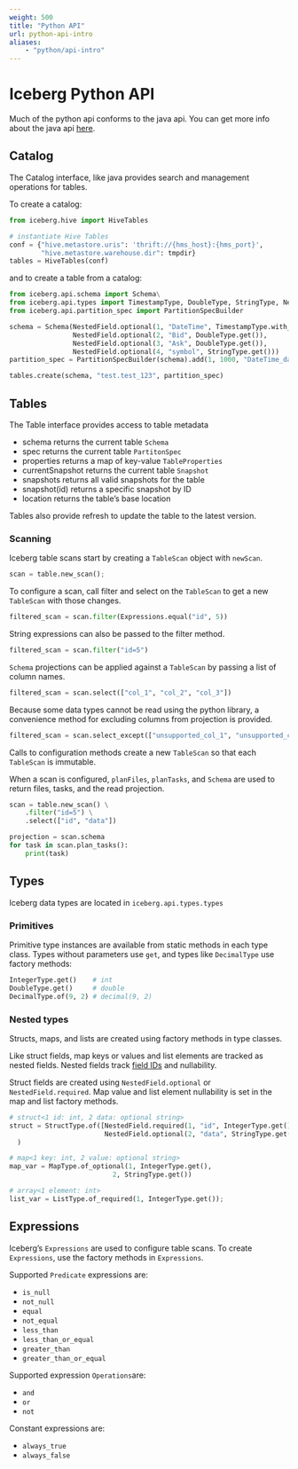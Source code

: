 ```yaml
---
weight: 500
title: "Python API"
url: python-api-intro
aliases:
    - "python/api-intro"
---
```

<!--
 - Licensed to the Apache Software Foundation (ASF) under one or more
 - contributor license agreements.  See the NOTICE file distributed with
 - this work for additional information regarding copyright ownership.
 - The ASF licenses this file to You under the Apache License, Version 2.0
 - (the "License"); you may not use this file except in compliance with
 - the License.  You may obtain a copy of the License at
 -
 -   http://www.apache.org/licenses/LICENSE-2.0
 -
 - Unless required by applicable law or agreed to in writing, software
 - distributed under the License is distributed on an "AS IS" BASIS,
 - WITHOUT WARRANTIES OR CONDITIONS OF ANY KIND, either express or implied.
 - See the License for the specific language governing permissions and
 - limitations under the License.
 -->

# Iceberg Python API

Much of the python api conforms to the java api. You can get more info about the java api [here](../api).

## Catalog

The Catalog interface, like java provides search and management operations for tables.

To create a catalog:

``` python
from iceberg.hive import HiveTables

# instantiate Hive Tables
conf = {"hive.metastore.uris": 'thrift://{hms_host}:{hms_port}',
        "hive.metastore.warehouse.dir": tmpdir}
tables = HiveTables(conf)
```

and to create a table from a catalog:

``` python
from iceberg.api.schema import Schema\
from iceberg.api.types import TimestampType, DoubleType, StringType, NestedField
from iceberg.api.partition_spec import PartitionSpecBuilder

schema = Schema(NestedField.optional(1, "DateTime", TimestampType.with_timezone()),
                NestedField.optional(2, "Bid", DoubleType.get()),
                NestedField.optional(3, "Ask", DoubleType.get()),
                NestedField.optional(4, "symbol", StringType.get()))
partition_spec = PartitionSpecBuilder(schema).add(1, 1000, "DateTime_day", "day").build()

tables.create(schema, "test.test_123", partition_spec)
```


## Tables

The Table interface provides access to table metadata

+ schema returns the current table `Schema`
+ spec returns the current table `PartitonSpec`
+ properties returns a map of key-value `TableProperties`
+ currentSnapshot returns the current table `Snapshot`
+ snapshots returns all valid snapshots for the table
+ snapshot(id) returns a specific snapshot by ID
+ location returns the table’s base location

Tables also provide refresh to update the table to the latest version.

### Scanning
Iceberg table scans start by creating a `TableScan` object with `newScan`.

``` python
scan = table.new_scan();
```

To configure a scan, call filter and select on the `TableScan` to get a new `TableScan` with those changes.

``` python
filtered_scan = scan.filter(Expressions.equal("id", 5))
```

String expressions can also be passed to the filter method.

``` python
filtered_scan = scan.filter("id=5")
```

`Schema` projections can be applied against a `TableScan` by passing a list of column names.

``` python
filtered_scan = scan.select(["col_1", "col_2", "col_3"])
```

Because some data types cannot be read using the python library, a convenience method for excluding columns from projection is provided.

``` python
filtered_scan = scan.select_except(["unsupported_col_1", "unsupported_col_2"])
```


Calls to configuration methods create a new `TableScan` so that each `TableScan` is immutable.

When a scan is configured, `planFiles`, `planTasks`, and `Schema` are used to return files, tasks, and the read projection.

``` python
scan = table.new_scan() \
    .filter("id=5") \
    .select(["id", "data"])

projection = scan.schema
for task in scan.plan_tasks():
    print(task)
```

## Types

Iceberg data types are located in `iceberg.api.types.types`

### Primitives

Primitive type instances are available from static methods in each type class. Types without parameters use `get`, and types like `DecimalType` use factory methods:

```python
IntegerType.get()    # int
DoubleType.get()     # double
DecimalType.of(9, 2) # decimal(9, 2)
```

### Nested types
Structs, maps, and lists are created using factory methods in type classes.

Like struct fields, map keys or values and list elements are tracked as nested fields. Nested fields track [field IDs](https://iceberg.apache.org/evolution/#correctness) and nullability.

Struct fields are created using `NestedField.optional` or `NestedField.required`. Map value and list element nullability is set in the map and list factory methods.

```python
# struct<1 id: int, 2 data: optional string>
struct = StructType.of([NestedField.required(1, "id", IntegerType.get()),
                        NestedField.optional(2, "data", StringType.get()])
  )
```
```python
# map<1 key: int, 2 value: optional string>
map_var = MapType.of_optional(1, IntegerType.get(),
                          2, StringType.get())
```
```python
# array<1 element: int>
list_var = ListType.of_required(1, IntegerType.get());
```

## Expressions
Iceberg’s `Expressions` are used to configure table scans. To create `Expressions`, use the factory methods in `Expressions`.

Supported `Predicate` expressions are:

+ `is_null`
+ `not_null`
+ `equal`
+ `not_equal`
+ `less_than`
+ `less_than_or_equal`
+ `greater_than`
+ `greater_than_or_equal`

Supported expression `Operations`are:

+ `and`
+ `or`
+ `not`

Constant expressions are:

+ `always_true`
+ `always_false`
